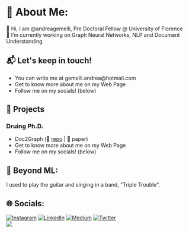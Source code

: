 # 💫 About Me:
👋 Hi, I am @andreagemelli, Pre Doctoral Fellow @ University of Florence <br>
🌱 I’m currently working on Graph Neural Networks, NLP and Document Understanding<br>

## 📬 Let's keep in touch!
<ul>
 <li> You can write me at <a mailto="gemelli.andrea@hotmail.com">gemelli.andrea@hotmail.com</a></li>
 <li> Get to know more about me on my <a href"https://andreagemelli.github.io">Web Page</a></li>
 <li> Follow me on my socials! (below)
</ul>

## 📐 Projects
### Druing Ph.D.
<ul>
 <li> Doc2Graph (🔗 <a href="https://github.com/andreagemelli/doc2graph">repo</a> | 📄 paper)
 <li> Get to know more about me on my <a href"https://andreagemelli.github.io">Web Page</a></li>
 <li> Follow me on my socials! (below)
</ul>

## 🎉 Beyond ML: 
I used to play the guitar and singing in a band, "Triple Trouble".<br>

## 🌐 Socials:
[![Instagram](https://img.shields.io/badge/Instagram-%23E4405F.svg?logo=Instagram&logoColor=white)](https://instagram.com/_andrewtwins) [![LinkedIn](https://img.shields.io/badge/LinkedIn-%230077B5.svg?logo=linkedin&logoColor=white)](https://linkedin.com/in/andrea-gemelli) [![Medium](https://img.shields.io/badge/Medium-12100E?logo=medium&logoColor=white)](https://medium.com/@a_gemelli) [![Twitter](https://img.shields.io/badge/Twitter-%231DA1F2.svg?logo=Twitter&logoColor=white)](https://twitter.com/Andr3aGemelli)
<br>
[![](https://visitcount.itsvg.in/api?id=andreagemelli&icon=0&color=0)](https://visitcount.itsvg.in)

  <!-- Proudly created with GPRM ( https://gprm.itsvg.in ) -->
  
